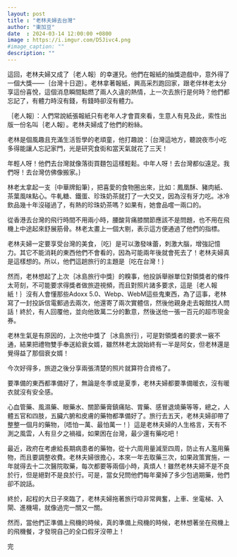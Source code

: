```yaml
---
layout: post
title : "老林夫婦去台灣"
author: "東加豆"
date  : 2024-03-14 12:00:00 +0800
image : https://i.imgur.com/D5Jivc4.png
#image_caption: ""
description: ""
---
```


這回，老林夫婦又成了｛老人報｝的幸運兒。他們在報紙的抽獎遊戲中，意外得了一個大獎——｛台灣十日遊｝。老林拿著報紙，興高采烈跑回家，跟老伴林老太分享這份喜悅，這個消息瞬間點燃了兩人久違的熱情，上一次去旅行是何時？他們都忘記了，有體力時沒有錢，有錢時卻沒有體力。

<!--more-->

｛老人報｝：人們常說紙張報紙只有老年人才會買來看，生意人有見及此，索性出版一份名叫｛老人報｝。老林夫婦成了他們的粉絲。

老林是個風趣且充滿生活哲學的老頑童，他打趣說：｛台灣這地方，聽說夜市小吃多得能讓人忘記家門，光是研究食街和當天氣就花了三天！

年輕人呀！他們去台灣就像落街買麵包這樣輕鬆。中年人呀！去台灣都似遠足。我們呀！去台灣仿佛像搬家。｝

林老太拿起一支｛中華牌鉛筆｝，把喜愛的食物圈出來，比如：鳳凰酥、豬肉紙、茶葉風味點心。牛軋糖、鐵蛋、珍珠奶茶就打了一大交叉，因為沒有牙力吃。冰冷飲品幾十年沒碰過了，有熱的珍珠奶茶嗎？如果有，她會品嚐一兩口的。

從香港去台灣的飛行時間不用兩小時，腰酸背痛膝關節應該不是問題，也不用在飛機上中途起來舒展筋骨。林老太畫上一個大剔，表示這方便通過了他們的指標。

老林夫婦一定要享受台灣的美食，｛吃｝是可以激發味蕾，刺激大腦，增強記憶力。其它不能消耗的東西他們不會看的，因為可能兩年後就會死去了！老林夫婦真是這樣想的。所以，他們這趟旅行的主題是｛吃在台灣！｝

然而，老林想起了上次｛冰島旅行中獎｝的糗事，他投訴舉辦單位對領獎者的條件太苛刻，不可能要求得獎者做旅遊視頻，而且對照片諸多要求，這是｛老人報紙！｝沒有人會懂那些Adoxx 5.0、Webp、WebM這些鬼東西，為了這事，老林寫了一封投訴信電郵過去兩次，他還寄了兩次實體信，然後他親身走去報館找人問話！終於，有人回覆他，並向他致萬二分的歉意，然後送他一張一百元的超市現金券。

老林生氣是有原因的，上次他中獎了｛冰島旅行｝，可是對領獎者的要求一竅不通，結果把禮物雙手奉送給衰女婿，雖然林老太說始終有一半是阿女，但老林還是覺得益了那個衰女婿！

今次好得多，旅遊之後分享兩張清楚的照片就算符合資格了。

要準備的東西都準備好了，無論是冬季或是夏季，老林夫婦都要準備暖衣，沒有暖衣就沒有安全感。

心血管藥、風濕藥、眼藥水、關節藥膏鎮痛貼、胃藥、感冒退燒藥等等，總之，人體五官和四肢，五臟六腑和皮膚的藥物都準備好了。旅行去五天，老林夫婦卻帶了整整一個月的藥物，｛唔怕一萬、最怕萬一！｝這是老林夫婦的人生格言，天有不測之風雲，人有旦夕之禍福，如果困在台灣，最少還有藥吃吧！

最近，政府在考慮給長期病患者的藥物，從十六周用量減至四周，防止有人濫用藥物，而且要調整收費。老林夫婦很擔心，本來一年去取藥三次，如果政策實施，一年就得去十二次醫院取藥，每次都要等兩個小時，真煩人！雖然老林夫婦不是不良於行，但是絕對不是良於行。可是，當女兒問他們每年棄掉了多少包過期藥，他們卻不說話。

終於，起程的大日子來臨了，老林夫婦拖著旅行喼非常興奮，上車、坐電梯、入閘、進機場，就像過完一關又一關。

然而，當他們正準備上飛機的時候，真的準備上飛機的時候，老林想著坐在飛機上的飛機餐，才發現自己的全口假牙沒帶上！

完

<!--END-->